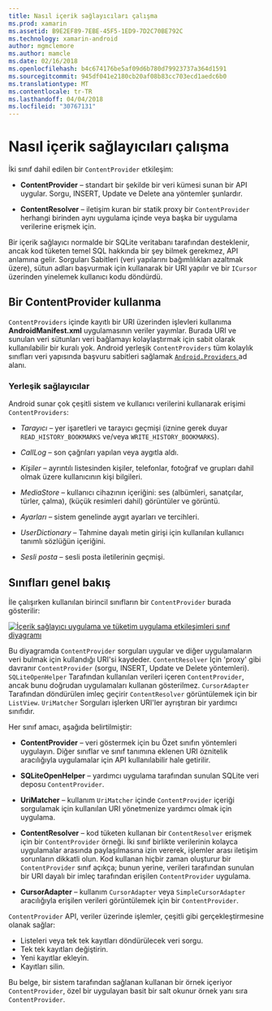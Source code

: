 ```yaml
---
title: Nasıl içerik sağlayıcıları çalışma
ms.prod: xamarin
ms.assetid: B9E2EF89-7EBE-45F5-1ED9-7D2C70BE792C
ms.technology: xamarin-android
author: mgmclemore
ms.author: mamcle
ms.date: 02/16/2018
ms.openlocfilehash: b4c674176be5af09d6b780d79923737a364d1591
ms.sourcegitcommit: 945df041e2180cb20af08b83cc703ecd1aedc6b0
ms.translationtype: MT
ms.contentlocale: tr-TR
ms.lasthandoff: 04/04/2018
ms.locfileid: "30767131"
---
```

# <a name="how-content-providers-work"></a>Nasıl içerik sağlayıcıları çalışma

İki sınıf dahil edilen bir `ContentProvider` etkileşim:

- **ContentProvider** &ndash; standart bir şekilde bir veri kümesi sunan bir API uygular. Sorgu, INSERT, Update ve Delete ana yöntemler şunlardır.

- **ContentResolver** &ndash; iletişim kuran bir statik proxy bir `ContentProvider` herhangi birinden aynı uygulama içinde veya başka bir uygulama verilerine erişmek için.

Bir içerik sağlayıcı normalde bir SQLite veritabanı tarafından desteklenir, ancak kod tüketen temel SQL hakkında bir şey bilmek gerekmez, API anlamına gelir. Sorguları Sabitleri (veri yapılarını bağımlılıkları azaltmak üzere), sütun adları başvurmak için kullanarak bir URI yapılır ve bir `ICursor` üzerinden yinelemek kullanıcı kodu döndürdü.


## <a name="consuming-a-contentprovider"></a>Bir ContentProvider kullanma

`ContentProviders` içinde kayıtlı bir URI üzerinden işlevleri kullanıma **AndroidManifest.xml** uygulamasının veriler yayımlar. Burada URI ve sunulan veri sütunları veri bağlamayı kolaylaştırmak için sabit olarak kullanılabilir bir kuralı yok. Android yerleşik `ContentProviders` tüm kolaylık sınıfları veri yapısında başvuru sabitleri sağlamak [ `Android.Providers` ](https://developer.xamarin.com/api/namespace/Android.Provider/) ad alanı.



### <a name="built-in-providers"></a>Yerleşik sağlayıcılar

Android sunar çok çeşitli sistem ve kullanıcı verilerini kullanarak erişimi `ContentProviders`:

- *Tarayıcı* &ndash; yer işaretleri ve tarayıcı geçmişi (iznine gerek duyar `READ_HISTORY_BOOKMARKS` ve/veya `WRITE_HISTORY_BOOKMARKS`).

- *CallLog* &ndash; son çağrıları yapılan veya aygıtla aldı.

- *Kişiler* &ndash; ayrıntılı listesinden kişiler, telefonlar, fotoğraf ve grupları dahil olmak üzere kullanıcının kişi bilgileri.

- *MediaStore* &ndash; kullanıcı cihazının içeriğini: ses (albümleri, sanatçılar, türler, çalma), (küçük resimleri dahil) görüntüler ve görüntü.

- *Ayarları* &ndash; sistem genelinde aygıt ayarları ve tercihleri.

- *UserDictionary* &ndash; Tahmine dayalı metin girişi için kullanılan kullanıcı tanımlı sözlüğün içeriğini.

- *Sesli posta* &ndash; sesli posta iletilerinin geçmişi.



## <a name="classes-overview"></a>Sınıfları genel bakış

İle çalışırken kullanılan birincil sınıfların bir `ContentProvider` burada gösterilir:

[![İçerik sağlayıcı uygulama ve tüketim uygulama etkileşimleri sınıf diyagramı](how-it-works-images/classdiagram1.png)](how-it-works-images/classdiagram1.png#lightbox)

Bu diyagramda `ContentProvider` sorguları uygular ve diğer uygulamaların veri bulmak için kullandığı URI'si kaydeder. `ContentResolver` İçin 'proxy' gibi davranır `ContentProvider` (sorgu, INSERT, Update ve Delete yöntemleri). `SQLiteOpenHelper` Tarafından kullanılan verileri içeren `ContentProvider`, ancak bunu doğrudan uygulamaları kullanan gösterilmez.
`CursorAdapter` Tarafından döndürülen imleç geçirir `ContentResolver` görüntülemek için bir `ListView`. `UriMatcher` Sorguları işlerken URI'ler ayrıştıran bir yardımcı sınıfıdır.

Her sınıf amacı, aşağıda belirtilmiştir:

- **ContentProvider** &ndash; veri göstermek için bu Özet sınıfın yöntemleri uygulayın. Diğer sınıflar ve sınıf tanımına eklenen URI öznitelik aracılığıyla uygulamalar için API kullanılabilir hale getirilir.

- **SQLiteOpenHelper** &ndash; yardımcı uygulama tarafından sunulan SQLite veri deposu `ContentProvider`.

- **UriMatcher** &ndash; kullanım `UriMatcher` içinde `ContentProvider` içeriği sorgulamak için kullanılan URI yönetmenize yardımcı olmak için uygulama.

- **ContentResolver** &ndash; kod tüketen kullanan bir `ContentResolver` erişmek için bir `ContentProvider` örneği. İki sınıf birlikte verilerinin kolayca uygulamalar arasında paylaşılmasına izin vererek, işlemler arası iletişim sorunların dikkatli olun. Kod kullanan hiçbir zaman oluşturur bir `ContentProvider` sınıf açıkça; bunun yerine, verileri tarafından sunulan bir URI dayalı bir imleç tarafından erişilen `ContentProvider` uygulama.

- **CursorAdapter** &ndash; kullanım `CursorAdapter` veya `SimpleCursorAdapter` aracılığıyla erişilen verileri görüntülemek için bir `ContentProvider`.

`ContentProvider` API, veriler üzerinde işlemler, çeşitli gibi gerçekleştirmesine olanak sağlar:

-  Listeleri veya tek tek kayıtları döndürülecek veri sorgu.
-  Tek tek kayıtları değiştirin.
-  Yeni kayıtlar ekleyin.
-  Kayıtları silin.

Bu belge, bir sistem tarafından sağlanan kullanan bir örnek içeriyor `ContentProvider`, özel bir uygulayan basit bir salt okunur örnek yanı sıra `ContentProvider`.

